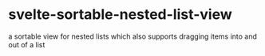 # svelte-sortable-nested-list-view #

a sortable view for nested lists which also supports dragging items into and out of a list
